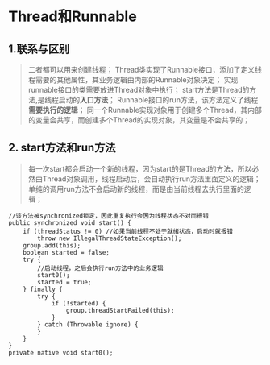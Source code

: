 ﻿# Thread和Runnable

## 1.联系与区别 ##

> 二者都可以用来创建线程；
Thread类实现了Runnable接口，添加了定义线程需要的其他属性，其业务逻辑由内部的Runnable对象决定；
实现runnable接口的类需要放进Thread对象中执行；
start方法是Thread的方法,是线程启动的**入口方法**；
Runnable接口的run方法，该方法定义了线程**需要执行的逻辑**；
同一个Runnable实现对象用于创建多个Thread，其内部的变量会共享，而创建多个Thread的实现对象，其变量是不会共享的；

## 2. start方法和run方法 ##

> 每一次start都会启动一个新的线程，因为start的是Thread的方法，所以必然由Thread对象调用，线程启动后，会自动执行run方法里面定义的逻辑；
单纯的调用run方法不会启动新的线程，而是由当前线程去执行里面的逻辑；

    //该方法被synchronized锁定，因此重复执行会因为线程状态不对而报错
    public synchronized void start() {       
        if (threadStatus != 0) //如果当前线程不处于就绪状态，启动时就报错
            throw new IllegalThreadStateException();
        group.add(this);
        boolean started = false;
        try {
            //启动线程，之后会执行run方法中的业务逻辑
            start0();
            started = true;
        } finally {
            try {
                if (!started) {
                    group.threadStartFailed(this);
                }
            } catch (Throwable ignore) {
            }
        }
    }
    private native void start0();



